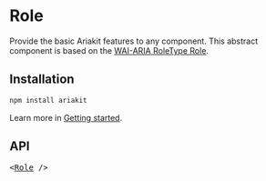 # Role

<p data-description>
  Provide the basic Ariakit features to any component. This abstract component is based on the <a href="https://w3c.github.io/aria/#roletype">WAI-ARIA RoleType Role</a>.
</p>

## Installation

```sh
npm install ariakit
```

Learn more in [Getting started](/guide/getting-started).

## API

<pre data-api>
&lt;<a href="/api-reference/role">Role</a> /&gt;
</pre>
